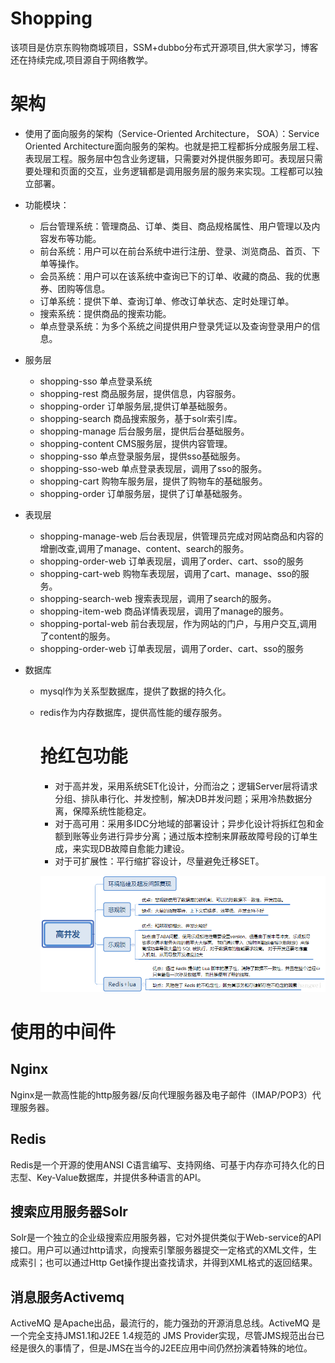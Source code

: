 # Shopping
该项目是仿京东购物商城项目，SSM+dubbo分布式开源项目,供大家学习，博客还在持续完成,项目源自于网络教学。

# 架构

- 使用了面向服务的架构（Service-Oriented Architecture， SOA）：Service Oriented Architecture面向服务的架构。也就是把工程都拆分成服务层工程、表现层工程。服务层中包含业务逻辑，只需要对外提供服务即可。表现层只需要处理和页面的交互，业务逻辑都是调用服务层的服务来实现。工程都可以独立部署。

- 功能模块： 
  - 后台管理系统：管理商品、订单、类目、商品规格属性、用户管理以及内容发布等功能。
  - 前台系统：用户可以在前台系统中进行注册、登录、浏览商品、首页、下单等操作。
  - 会员系统：用户可以在该系统中查询已下的订单、收藏的商品、我的优惠券、团购等信息。
  - 订单系统：提供下单、查询订单、修改订单状态、定时处理订单。
  - 搜索系统：提供商品的搜索功能。
  - 单点登录系统：为多个系统之间提供用户登录凭证以及查询登录用户的信息。

- 服务层
  - shopping-sso 单点登录系统
  - shopping-rest 商品服务层，提供信息，内容服务。
  - shopping-order 订单服务层,提供订单基础服务。
  - shopping-search 商品搜索服务，基于solr索引库。
  - shopping-manage 后台服务层，提供后台基础服务。
  - shopping-content CMS服务层，提供内容管理。
  - shopping-sso 单点登录服务层，提供sso基础服务。
  - shopping-sso-web 单点登录表现层，调用了sso的服务。
  - shopping-cart 购物车服务层，提供了购物车的基础服务。
  - shopping-order 订单服务层，提供了订单基础服务。

- 表现层
  - shopping-manage-web 后台表现层，供管理员完成对网站商品和内容的增删改查,调用了manage、content、search的服务。
  - shopping-order-web 订单表现层，调用了order、cart、sso的服务
  - shopping-cart-web 购物车表现层，调用了cart、manage、sso的服务。
  - shopping-search-web 搜索表现层，调用了search的服务。
  - shopping-item-web 商品详情表现层，调用了manage的服务。
  - shopping-portal-web 前台表现层，作为网站的门户，与用户交互,调用了content的服务。
  - shopping-order-web  订单表现层，调用了order、cart、sso的服务

- 数据库
    - mysql作为关系型数据库，提供了数据的持久化。

    - redis作为内存数据库，提供高性能的缓存服务。

      # 抢红包功能

      - 对于高并发，采用系统SET化设计，分而治之；逻辑Server层将请求分组、排队串行化、并发控制，解决DB并发问题；采用冷热数据分离，保障系统性能稳定。
      - 对于高可用：采用多IDC分地域的部署设计；异步化设计将拆红包和金额到账等业务进行异步分离；通过版本控制来屏蔽故障号段的订单生成，来实现DB故障自愈能力建设。
      - 对于可扩展性：平行缩扩容设计，尽量避免迁移SET。

      ![20181015160415539](.\shopping-RedPacket\20181015160415539.png)

       

 # 使用的中间件

## Nginx
Nginx是一款高性能的http服务器/反向代理服务器及电子邮件（IMAP/POP3）代理服务器。 

## Redis
Redis是一个开源的使用ANSI C语言编写、支持网络、可基于内存亦可持久化的日志型、Key-Value数据库，并提供多种语言的API。 

## 搜索应用服务器Solr
Solr是一个独立的企业级搜索应用服务器，它对外提供类似于Web-service的API接口。用户可以通过http请求，向搜索引擎服务器提交一定格式的XML文件，生成索引；也可以通过Http Get操作提出查找请求，并得到XML格式的返回结果。

## 消息服务Activemq
ActiveMQ 是Apache出品，最流行的，能力强劲的开源消息总线。ActiveMQ 是一个完全支持JMS1.1和J2EE 1.4规范的 JMS Provider实现，尽管JMS规范出台已经是很久的事情了，但是JMS在当今的J2EE应用中间仍然扮演着特殊的地位。

 
